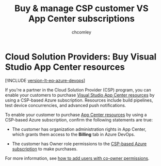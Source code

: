 ﻿---
title: Buy & manage CSP customer VS App Center subscriptions
description: Partners in the Cloud Solution Provider (CSP) program can enable their customers to purchase Visual Studio App Center resources.
ms.technology: devops-billing
ms.custom: freshness-fy22q1
ms.topic: conceptual
ms.author: chcomley
author: chcomley
ms.date: 08/05/2022
monikerRange: '<= azure-devops'
---
# Cloud Solution Providers: Buy Visual Studio App Center resources

[!INCLUDE [version-lt-eq-azure-devops](../../../includes/version-lt-eq-azure-devops.md)]

If you're a partner in the Cloud Solution Provider (CSP) program, you can enable your customers to purchase [Visual Studio App Center resources](https://azure.microsoft.com/services/app-center/) by using a CSP-based Azure subscription. Resources include build pipelines, test device concurrencies, and advanced push notifications.

To enable your customer to purchase [App Center resources](https://visualstudio.microsoft.com/app-center/) by using a CSP-based Azure subscription, confirm the following statements are true:

* The customer has organization administration rights in App Center, which grants them access to the **Billing** tab in Azure DevOps.

* The customer has Owner role permissions to the [CSP-based Azure subscription](https://ms.portal.azure.com/#home) to make purchases. 
 
For more information, see [how to add users with co-owner permissions](/azure/billing/billing-add-change-azure-subscription-administrator).
